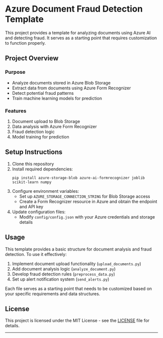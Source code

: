 # Azure Document Fraud Detection Template

This project provides a template for analyzing documents using Azure AI and detecting fraud. It serves as a starting point that requires customization to function properly.

## Project Overview

### Purpose
- Analyze documents stored in Azure Blob Storage
- Extract data from documents using Azure Form Recognizer
- Detect potential fraud patterns
- Train machine learning models for prediction

### Features
1. Document upload to Blob Storage
2. Data analysis with Azure Form Recognizer
3. Fraud detection logic
4. Model training for prediction

## Setup Instructions

1. Clone this repository
2. Install required dependencies:
   ```
   pip install azure-storage-blob azure-ai-formrecognizer joblib scikit-learn numpy
   ```
3. Configure environment variables:
   - Set up `AZURE_STORAGE_CONNECTION_STRING` for Blob Storage access
   - Create a Form Recognizer resource in Azure and obtain the endpoint and API key
4. Update configuration files:
   - Modify `config/config.json` with your Azure credentials and storage details

## Usage

This template provides a basic structure for document analysis and fraud detection. To use it effectively:

1. Implement document upload functionality (`upload_documents.py`)
2. Add document analysis logic (`analyze_document.py`)
3. Develop fraud detection rules (`preprocess_data.py`)
4. Set up alert notification system (`send_alerts.py`)

Each file serves as a starting point that needs to be customized based on your specific requirements and data structures.

## License

This project is licensed under the MIT License - see the [LICENSE](LICENSE) file for details.

---